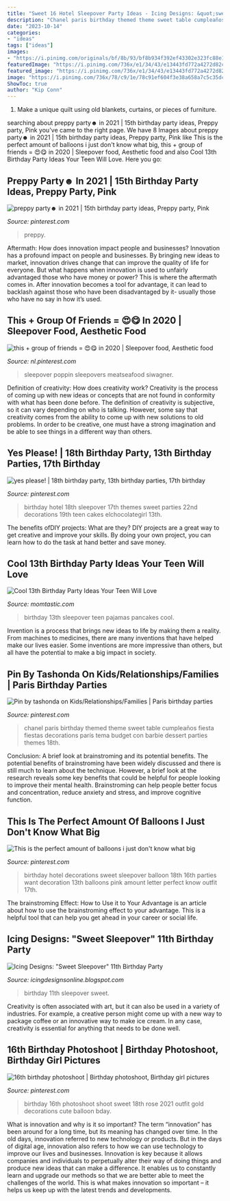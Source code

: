 ```yaml
---
title: "Sweet 16 Hotel Sleepover Party Ideas - Icing Designs: &quot;sweet Sleepover&quot; 11th Birthday Party"
description: "Chanel paris birthday themed theme sweet table cumpleaños fiesta fiestas decorations parís tema budget con barbie dessert parties themes 18th"
date: "2023-10-14"
categories:
- "ideas"
tags: ["ideas"]
images:
- "https://i.pinimg.com/originals/bf/8b/93/bf8b934f392ef43302e323fc88e1016b.jpg"
featuredImage: "https://i.pinimg.com/736x/e1/34/43/e13443fd772a4272d82c985dfee28ef3--nd-birthday-daughter-birthday.jpg"
featured_image: "https://i.pinimg.com/736x/e1/34/43/e13443fd772a4272d82c985dfee28ef3--nd-birthday-daughter-birthday.jpg"
image: "https://i.pinimg.com/736x/78/c9/1e/78c91ef604f3e38a658a7c5c35dc80cf.jpg"
ShowToc: true
author: "Kip Conn"
---
```



1. Make a unique quilt using old blankets, curtains, or pieces of furniture.

	

		
searching about preppy party☻︎ in 2021 | 15th birthday party ideas, Preppy party, Pink you've came to the right page. We have 8 Images about preppy party☻︎ in 2021 | 15th birthday party ideas, Preppy party, Pink like This is the perfect amount of balloons i just don&#039;t know what big, this + group of friends = 😍😋 in 2020 | Sleepover food, Aesthetic food and also Cool 13th Birthday Party Ideas Your Teen Will Love. Here you go:
		
    
## Preppy Party☻︎ In 2021 | 15th Birthday Party Ideas, Preppy Party, Pink

<img loading=lazy src="https://i.pinimg.com/736x/78/c9/1e/78c91ef604f3e38a658a7c5c35dc80cf.jpg" onerror="this.onerror=null;this.src='https://tse2.mm.bing.net/th?id=OIP.l3jdjZiI2tu2rIb1lFMFtAHaLV&amp;pid=15.1';" alt="preppy party☻︎ in 2021 | 15th birthday party ideas, Preppy party, Pink">

_Source: pinterest.com_

>preppy. 

	

Aftermath: How does innovation impact people and businesses?
Innovation has a profound impact on people and businesses. By bringing new ideas to market, innovation drives change that can improve the quality of life for everyone. But what happens when innovation is used to unfairly advantaged those who have money or power? This is where the aftermath comes in. After innovation becomes a tool for advantage, it can lead to backlash against those who have been disadvantaged by it- usually those who have no say in how it’s used.

    
## This + Group Of Friends = 😍😋 In 2020 | Sleepover Food, Aesthetic Food

<img loading=lazy src="https://i.pinimg.com/736x/9e/ee/e2/9eeee2925ee0d1fd657074ceb2104d6f.jpg" onerror="this.onerror=null;this.src='https://tse4.mm.bing.net/th?id=OIP.ayCB512tWQVsRibwn6U6RwHaOf&amp;pid=15.1';" alt="this + group of friends = 😍😋 in 2020 | Sleepover food, Aesthetic food">

_Source: nl.pinterest.com_

>sleepover poppin sleepovers meatseafood siwagner. 

	

Definition of creativity: How does creativity work?
Creativity is the process of coming up with new ideas or concepts that are not found in conformity with what has been done before. The definition of creativity is subjective, so it can vary depending on who is talking. However, some say that creativity comes from the ability to come up with new solutions to old problems. In order to be creative, one must have a strong imagination and be able to see things in a different way than others.

    
## Yes Please! | 18th Birthday Party, 13th Birthday Parties, 17th Birthday

<img loading=lazy src="https://i.pinimg.com/736x/e1/34/43/e13443fd772a4272d82c985dfee28ef3--nd-birthday-daughter-birthday.jpg" onerror="this.onerror=null;this.src='https://tse3.mm.bing.net/th?id=OIP.9SENn8VXC7H4AdGbPCLhqwHaNK&amp;pid=15.1';" alt="yes please! | 18th birthday party, 13th birthday parties, 17th birthday">

_Source: pinterest.com_

>birthday hotel 18th sleepover 17th themes sweet parties 22nd decorations 19th teen cakes elchocolategirl 13th. 

	

The benefits ofDIY projects: What are they?
DIY projects are a great way to get creative and improve your skills. By doing your own project, you can learn how to do the task at hand better and save money.

    
## Cool 13th Birthday Party Ideas Your Teen Will Love

<img loading=lazy src="https://cdn3-www.momtastic.com/assets/uploads/gallery/13th-birthday-ideas-your-teen-will-love/13th-birthday-party-ideas-teens-12-pancakes-pajamas-sleepover.jpg" onerror="this.onerror=null;this.src='https://tse1.mm.bing.net/th?id=OIP.VSSGQhEs0ZURLomYZveCbgHaLH&amp;pid=15.1';" alt="Cool 13th Birthday Party Ideas Your Teen Will Love">

_Source: momtastic.com_

>birthday 13th sleepover teen pajamas pancakes cool. 

	

Invention is a process that brings new ideas to life by making them a reality. From machines to medicines, there are many inventions that have helped make our lives easier. Some inventions are more impressive than others, but all have the potential to make a big impact in society.

    
## Pin By Tashonda On Kids/Relationships/Families | Paris Birthday Parties

<img loading=lazy src="https://i.pinimg.com/736x/a2/e0/fc/a2e0fc63a87b354413b936845f969b40.jpg" onerror="this.onerror=null;this.src='https://tse3.mm.bing.net/th?id=OIP.eSEX_Zr3dfzOu31ccTHEwgHaJ4&amp;pid=15.1';" alt="Pin by tashonda on Kids/Relationships/Families | Paris birthday parties">

_Source: pinterest.com_

>chanel paris birthday themed theme sweet table cumpleaños fiesta fiestas decorations parís tema budget con barbie dessert parties themes 18th. 

	

Conclusion: A brief look at brainstroming and its potential benefits.
The potential benefits of brainstroming have been widely discussed and there is still much to learn about the technique. However, a brief look at the research reveals some key benefits that could be helpful for people looking to improve their mental health. Brainstroming can help people better focus and concentration, reduce anxiety and stress, and improve cognitive function.

    
## This Is The Perfect Amount Of Balloons I Just Don&#039;t Know What Big

<img loading=lazy src="https://i.pinimg.com/originals/bf/8b/93/bf8b934f392ef43302e323fc88e1016b.jpg" onerror="this.onerror=null;this.src='https://tse3.mm.bing.net/th?id=OIP.beVfqZQGSaHKi3WkiQoxMwHaJ4&amp;pid=15.1';" alt="This is the perfect amount of balloons i just don&#039;t know what big">

_Source: pinterest.com_

>birthday hotel decorations sweet sleepover balloon 18th 16th parties want decoration 13th balloons pink amount letter perfect know outfit 17th. 

	

The brainstroming Effect: How to Use it to Your Advantage is an article about how to use the brainstroming effect to your advantage. This is a helpful tool that can help you get ahead in your career or social life.

    
## Icing Designs: &quot;Sweet Sleepover&quot; 11th Birthday Party

<img loading=lazy src="https://3.bp.blogspot.com/-3QpleJDvT8g/T2KFztDsQqI/AAAAAAAAIK8/UbDjxUdwNS8/s1600/bellas%2Bparty%2B087%2Bcopy.jpg" onerror="this.onerror=null;this.src='https://tse4.mm.bing.net/th?id=OIP.7E4FNG4WJyBCjS6IqcLSPQHaLG&amp;pid=15.1';" alt="Icing Designs: &quot;Sweet Sleepover&quot; 11th Birthday Party">

_Source: icingdesignsonline.blogspot.com_

>birthday 11th sleepover sweet. 

	

Creativity is often associated with art, but it can also be used in a variety of industries. For example, a creative person might come up with a new way to package coffee or an innovative way to make ice cream. In any case, creativity is essential for anything that needs to be done well.

    
## 16th Birthday Photoshoot | Birthday Photoshoot, Birthday Girl Pictures

<img loading=lazy src="https://i.pinimg.com/736x/3c/24/1e/3c241e948b41a762cfedccb1187ef4a9.jpg" onerror="this.onerror=null;this.src='https://tse2.mm.bing.net/th?id=OIP.MFm4vQ_vPNdWBz7dzqwH8wHaKv&amp;pid=15.1';" alt="16th birthday photoshoot | Birthday photoshoot, Birthday girl pictures">

_Source: pinterest.com_

>birthday 16th photoshoot shoot sweet 18th rose 2021 outfit gold decorations cute balloon bday. 

	

What is innovation and why is it so important?
The term “innovation” has been around for a long time, but its meaning has changed over time. In the old days, innovation referred to new technology or products. But in the days of digital age, innovation also refers to how we can use technology to improve our lives and businesses.
Innovation is key because it allows companies and individuals to perpetually alter their way of doing things and produce new ideas that can make a difference. It enables us to constantly learn and upgrade our methods so that we are better able to meet the challenges of the world. This is what makes innovation so important – it helps us keep up with the latest trends and developments.

